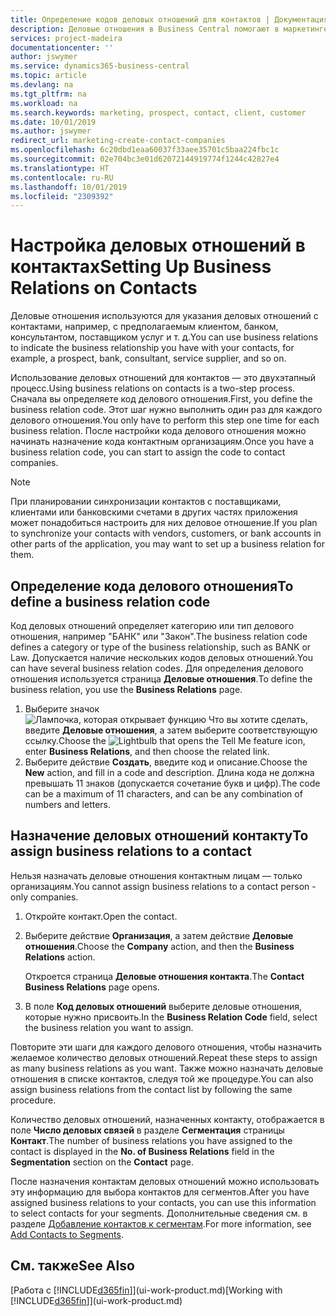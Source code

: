 ```yaml
---
title: Определение кодов деловых отношений для контактов | Документация Майкрософт
description: Деловые отношения в Business Central помогают в маркетинге и показывают ваши деловые отношения с потенциальными и текущими клиентами и партнерами, например с банком или с поставщиком услуг.
services: project-madeira
documentationcenter: ''
author: jswymer
ms.service: dynamics365-business-central
ms.topic: article
ms.devlang: na
ms.tgt_pltfrm: na
ms.workload: na
ms.search.keywords: marketing, prospect, contact, client, customer
ms.date: 10/01/2019
ms.author: jswymer
redirect_url: marketing-create-contact-companies
ms.openlocfilehash: 6c20dbd1eaa60037f33aee35701c5baa224fbc1c
ms.sourcegitcommit: 02e704bc3e01d62072144919774f1244c42827e4
ms.translationtype: HT
ms.contentlocale: ru-RU
ms.lasthandoff: 10/01/2019
ms.locfileid: "2309392"
---
```

# <a name="setting-up-business-relations-on-contacts"></a><span data-ttu-id="52a37-103">Настройка деловых отношений в контактах</span><span class="sxs-lookup"><span data-stu-id="52a37-103">Setting Up Business Relations on Contacts</span></span>
<span data-ttu-id="52a37-104">Деловые отношения используются для указания деловых отношений с контактами, например, с предполагаемым клиентом, банком, консультантом, поставщиком услуг и т. д.</span><span class="sxs-lookup"><span data-stu-id="52a37-104">You can use business relations to indicate the business relationship you have with your contacts, for example, a prospect, bank, consultant, service supplier, and so on.</span></span>

<span data-ttu-id="52a37-105">Использование деловых отношений для контактов — это двухэтапный процесс.</span><span class="sxs-lookup"><span data-stu-id="52a37-105">Using business relations on contacts is a two-step process.</span></span> <span data-ttu-id="52a37-106">Сначала вы определяете код делового отношения.</span><span class="sxs-lookup"><span data-stu-id="52a37-106">First, you define the business relation code.</span></span> <span data-ttu-id="52a37-107">Этот шаг нужно выполнить один раз для каждого делового отношения.</span><span class="sxs-lookup"><span data-stu-id="52a37-107">You only have to perform this step one time for each business relation.</span></span> <span data-ttu-id="52a37-108">После настройки кода делового отношения можно начинать назначение кода контактным организациям.</span><span class="sxs-lookup"><span data-stu-id="52a37-108">Once you have a business relation code, you can start to assign the code to contact companies.</span></span>

> [!NOTE]  
>   <span data-ttu-id="52a37-109">При планировании синхронизации контактов с поставщиками, клиентами или банковскими счетами в других частях приложения может понадобиться настроить для них деловое отношение.</span><span class="sxs-lookup"><span data-stu-id="52a37-109">If you plan to synchronize your contacts with vendors, customers, or bank accounts in other parts of the application, you may want to set up a business relation for them.</span></span>

## <a name="to-define-a-business-relation-code"></a><span data-ttu-id="52a37-110">Определение кода делового отношения</span><span class="sxs-lookup"><span data-stu-id="52a37-110">To define a business relation code</span></span>
<span data-ttu-id="52a37-111">Код деловых отношений определяет категорию или тип делового отношения, например "БАНК" или "Закон".</span><span class="sxs-lookup"><span data-stu-id="52a37-111">The business relation code defines a category or type of the business relationship, such as BANK or Law.</span></span> <span data-ttu-id="52a37-112">Допускается наличие нескольких кодов деловых отношений.</span><span class="sxs-lookup"><span data-stu-id="52a37-112">You can have several business relation codes.</span></span> <span data-ttu-id="52a37-113">Для определения делового отношения используется страница **Деловые отношения**.</span><span class="sxs-lookup"><span data-stu-id="52a37-113">To define the business relation, you use the **Business Relations** page.</span></span>

1. <span data-ttu-id="52a37-114">Выберите значок ![Лампочка, которая открывает функцию Что вы хотите сделать](media/ui-search/search_small.png "Что вы хотите сделать"), введите **Деловые отношения**, а затем выберите соответствующую ссылку.</span><span class="sxs-lookup"><span data-stu-id="52a37-114">Choose the ![Lightbulb that opens the Tell Me feature](media/ui-search/search_small.png "Tell me what you want to do") icon, enter **Business Relations**, and then choose the related link.</span></span>
2. <span data-ttu-id="52a37-115">Выберите действие **Создать**, введите код и описание.</span><span class="sxs-lookup"><span data-stu-id="52a37-115">Choose the **New** action, and fill in a code and description.</span></span> <span data-ttu-id="52a37-116">Длина кода не должна превышать 11 знаков (допускается сочетание букв и цифр).</span><span class="sxs-lookup"><span data-stu-id="52a37-116">The code can be a maximum of 11 characters, and can be any combination of numbers and letters.</span></span>

## <a name="AssignBusRelContact"></a> <span data-ttu-id="52a37-117">Назначение деловых отношений контакту</span><span class="sxs-lookup"><span data-stu-id="52a37-117">To assign business relations to a contact</span></span>
<span data-ttu-id="52a37-118">Нельзя назначать деловые отношения контактным лицам — только организациям.</span><span class="sxs-lookup"><span data-stu-id="52a37-118">You cannot assign business relations to a contact person - only companies.</span></span>

1. <span data-ttu-id="52a37-119">Откройте контакт.</span><span class="sxs-lookup"><span data-stu-id="52a37-119">Open the contact.</span></span>
2. <span data-ttu-id="52a37-120">Выберите действие **Организация**, а затем действие **Деловые отношения**.</span><span class="sxs-lookup"><span data-stu-id="52a37-120">Choose the **Company** action, and then the **Business Relations** action.</span></span>

    <span data-ttu-id="52a37-121">Откроется страница **Деловые отношения контакта**.</span><span class="sxs-lookup"><span data-stu-id="52a37-121">The **Contact Business Relations** page opens.</span></span>
3. <span data-ttu-id="52a37-122">В поле **Код деловых отношений** выберите деловые отношения, которые нужно присвоить.</span><span class="sxs-lookup"><span data-stu-id="52a37-122">In the **Business Relation Code** field, select the business relation you want to assign.</span></span>

<span data-ttu-id="52a37-123">Повторите эти шаги для каждого делового отношения, чтобы назначить желаемое количество деловых отношений.</span><span class="sxs-lookup"><span data-stu-id="52a37-123">Repeat these steps to assign as many business relations as you want.</span></span> <span data-ttu-id="52a37-124">Также можно назначать деловые отношения в списке контактов, следуя той же процедуре.</span><span class="sxs-lookup"><span data-stu-id="52a37-124">You can also assign business relations from the contact list by following the same procedure.</span></span>

<span data-ttu-id="52a37-125">Количество деловых отношений, назначенных контакту, отображается в поле **Число деловых связей** в разделе **Сегментация** страницы **Контакт**.</span><span class="sxs-lookup"><span data-stu-id="52a37-125">The number of business relations you have assigned to the contact is displayed in the **No. of Business Relations** field in the **Segmentation** section on the **Contact** page.</span></span>

<span data-ttu-id="52a37-126">После назначения контактам деловых отношений можно использовать эту информацию для выбора контактов для сегментов.</span><span class="sxs-lookup"><span data-stu-id="52a37-126">After you have assigned business relations to your contacts, you can use this information to select contacts for your segments.</span></span> <span data-ttu-id="52a37-127">Дополнительные сведения см. в разделе [Добавление контактов к сегментам](marketing-add-contact-segment.md).</span><span class="sxs-lookup"><span data-stu-id="52a37-127">For more information, see [Add Contacts to Segments](marketing-add-contact-segment.md).</span></span>

## <a name="see-also"></a><span data-ttu-id="52a37-128">См. также</span><span class="sxs-lookup"><span data-stu-id="52a37-128">See Also</span></span>
<span data-ttu-id="52a37-129">[Работа с [!INCLUDE[d365fin](includes/d365fin_md.md)]](ui-work-product.md)</span><span class="sxs-lookup"><span data-stu-id="52a37-129">[Working with [!INCLUDE[d365fin](includes/d365fin_md.md)]](ui-work-product.md)</span></span>

